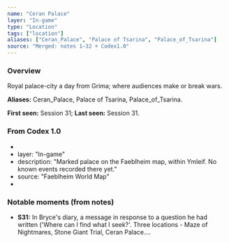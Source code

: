 ```yaml
---
name: "Ceran Palace"
layer: "In-game"
type: "Location"
tags: ["location"]
aliases: ["Ceran_Palace", "Palace of Tsarina", "Palace_of_Tsarina"]
source: "Merged: notes 1–32 + Codex1.0"
---
```

### Overview
Royal palace-city a day from Grima; where audiences make or break wars.

**Aliases:** Ceran_Palace, Palace of Tsarina, Palace_of_Tsarina.

**First seen:** Session 31; **Last seen:** Session 31.

### From Codex 1.0
- 
- layer: "In-game"
- description: "Marked palace on the Faeblheim map, within Ymleif. No known events recorded there yet."
- source: "Faeblheim World Map"
- 

### Notable moments (from notes)
- **S31:** In Bryce's diary, a message in response to a question he had written ('Where can I find what I seek?'. Three locations - Maze of Nightmares, Stone Giant Trial, Ceran Palace....
